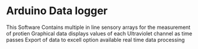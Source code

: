 # Arduino Data logger
This Software Contains multiple in line sensory arrays for the measurement of protien
Graphical data displays values of each Ultraviolet channel as time passes
Export of data to excell option available 
real time data processing
